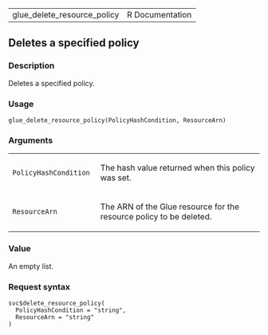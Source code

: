 <table style="width: 100%;">
<tbody>
<tr class="odd">
<td>glue_delete_resource_policy</td>
<td style="text-align: right;">R Documentation</td>
</tr>
</tbody>
</table>

## Deletes a specified policy

### Description

Deletes a specified policy.

### Usage

    glue_delete_resource_policy(PolicyHashCondition, ResourceArn)

### Arguments

<table>
<colgroup>
<col style="width: 35%" />
<col style="width: 65%" />
</colgroup>
<tbody>
<tr class="odd">
<td><code
id="glue_delete_resource_policy_:_PolicyHashCondition">PolicyHashCondition</code></td>
<td><p>The hash value returned when this policy was set.</p></td>
</tr>
<tr class="even">
<td><code
id="glue_delete_resource_policy_:_ResourceArn">ResourceArn</code></td>
<td><p>The ARN of the Glue resource for the resource policy to be
deleted.</p></td>
</tr>
</tbody>
</table>

### Value

An empty list.

### Request syntax

    svc$delete_resource_policy(
      PolicyHashCondition = "string",
      ResourceArn = "string"
    )
